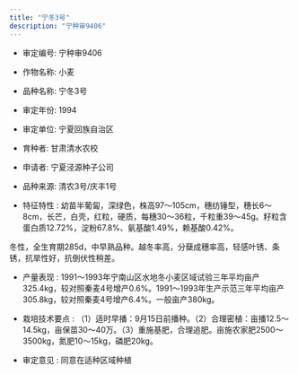 ```yaml
---
title: "宁冬3号"
description: "宁种审9406"
---
```

* 审定编号:  宁种审9406

*  作物名称:  小麦

*  品种名称:  宁冬3号

*  审定年份:  1994

*  审定单位:  宁夏回族自治区

* 育种者:  甘肃清水农校

*  申请者:  宁夏泾源种子公司

*  品种来源:  清农3号/庆丰1号

*  特征特性 : 
幼苗半葡匐，深绿色，株高97～105cm，穗纺锤型，穗长6～8cm，长芒，白壳，红粒，硬质，每穗30～36粒，千粒重39～45g。籽粒含蛋白质12.72%，淀粉67.8%、氨基酸1.49%，赖基酸0.42%。
冬性，全生育期285d，中早熟品种。越冬率高，分蘖成穗率高，轻感叶锈、条锈，抗旱性好，抗倒伏性稍差。

 
*  产量表现 : 
 1991～1993年宁南山区水地冬小麦区域试验三年平均亩产325.4kg，较对照秦麦4号增产0.6%。1991～1993年生产示范三年平均亩产305.8kg，较对照秦麦4号增产6.4%。一般亩产380kg。

*  栽培技术要点 : 
（1）适时早播：9月15日前播种。（2）合理密植：亩播12.5～14.5kg，亩保苗30～40万。（3）重施基肥，合理追肥。亩施农家肥2500～3500kg，氮肥10～15kg，磷肥20kg。 

*  审定意见 : 
同意在适种区域种植
